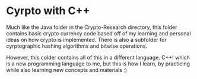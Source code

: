 # Cyrpto with C++

Much like the Java folder in the Crypto-Research directory, this folder contains basic crypto currency code based off of my learning and personal ideas on how crypto is implemented. There is also a subfolder for cyrptographic hashing algorithms and bitwise operations.

However, this colder contains all of this in a different language. C++! which is a new programming language to me, but this is how I learn, by practicing while also learning new concepts and materials :)